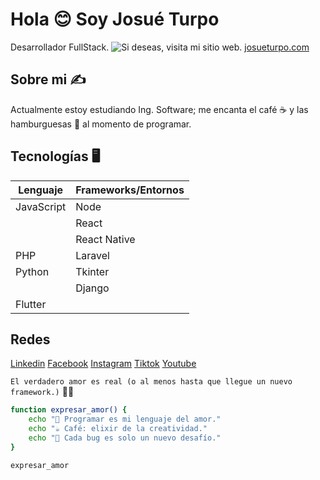 # Hola 😊 Soy Josué Turpo
Desarrollador FullStack. 
![Si deseas, visita mi sitio web.](https://media.tenor.com/k_FD58xnsicAAAAj/work-internet.gif)
[josueturpo.com](https://dev.josueturpo.com/)

## Sobre mi ✍️
Actualmente estoy estudiando Ing. Software; me encanta el café ☕ y las hamburguesas 🍔 al momento de programar.

## Tecnologías 🖥️
| Lenguaje    | Frameworks/Entornos       |
|-------------|---------------------------|
| JavaScript  | Node                      |
|             | React                     |
|             | React Native              |
| PHP         | Laravel                   |
| Python      | Tkinter                   |
|             | Django                    |
| Flutter     |                           |

## Redes 
[Linkedin](https://www.linkedin.com/in/xosueturpo/)
[Facebook](https://facebook.com/xosueturpo/)
[Instagram](https://instagram.com/xosueturpo/)
[Tiktok](https://tiktok.com/@xosueturpo/)
[Youtube](https://youtube.com/xosue_turpo/)

`El verdadero amor es real (o al menos hasta que llegue un nuevo framework.)` 🤙😄

```bash
function expresar_amor() {
    echo "💖 Programar es mi lenguaje del amor."
    echo "☕ Café: elixir de la creatividad."
    echo "🐞 Cada bug es solo un nuevo desafío."
}

expresar_amor
